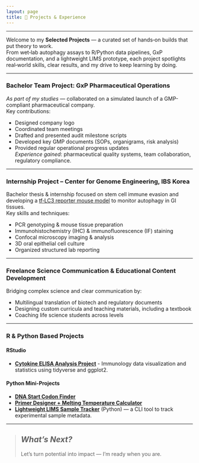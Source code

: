 ```yaml
---
layout: page
title: 🚀 Projects & Experience
---
```

---

Welcome to my **Selected Projects** — a curated set of hands‑on builds that put theory to work.  
From wet‑lab autophagy assays to R/Python data pipelines, GxP documentation, and a lightweight LIMS prototype, each project spotlights real‑world skills, clear results, and my drive to keep learning by doing.

---

### Bachelor Team Project: GxP Pharmaceutical Operations  
_As part of my studies_ — collaborated on a simulated launch of a GMP-compliant pharmaceutical company.  
Key contributions:  
- Designed company logo  
- Coordinated team meetings  
- Drafted and presented audit milestone scripts  
- Developed key GMP documents (SOPs, organigrams, risk analysis)  
- Provided regular operational progress updates  
_Experience gained_: pharmaceutical quality systems, team collaboration, regulatory compliance.

---

### Internship Project – Center for Genome Engineering, IBS Korea  
Bachelor thesis & internship focused on stem cell immune evasion and developing a [tf‑LC3 reporter mouse model](/assets/tf-LC3.png) to monitor autophagy in GI tissues.  
Key skills and techniques:  
- PCR genotyping & mouse tissue preparation  
- Immunohistochemistry (IHC) & immunofluorescence (IF) staining  
- Confocal microscopy imaging & analysis  
- 3D oral epithelial cell culture  
- Organized structured lab reporting  

---

### Freelance Science Communication & Educational Content Development  
Bridging complex science and clear communication by:  
- Multilingual translation of biotech and regulatory documents  
- Designing custom curricula and teaching materials, including a textbook  
- Coaching life science students across levels  

---

### R & Python Based Projects

#### RStudio  
- **[Cytokine ELISA Analysis Project](https://github.com/dkMarina/Cytokine_ELISA_analysis)** - Immunology data visualization and statistics using tidyverse and ggplot2.

#### Python Mini-Projects  
- **[DNA Start Codon Finder](link-to-your-Python-project1)**  
- **[Primer Designer + Melting Temperature Calculator](link-to-your-Python-project2)**  
- **[Lightweight LIMS Sample Tracker](https://github.com/dkMarina/lims_sample_tracker)** (Python) — a CLI tool to track experimental sample metadata.


  
  
---



> ## _What’s Next?_  
> Let’s turn potential into impact — I’m ready when you are.
